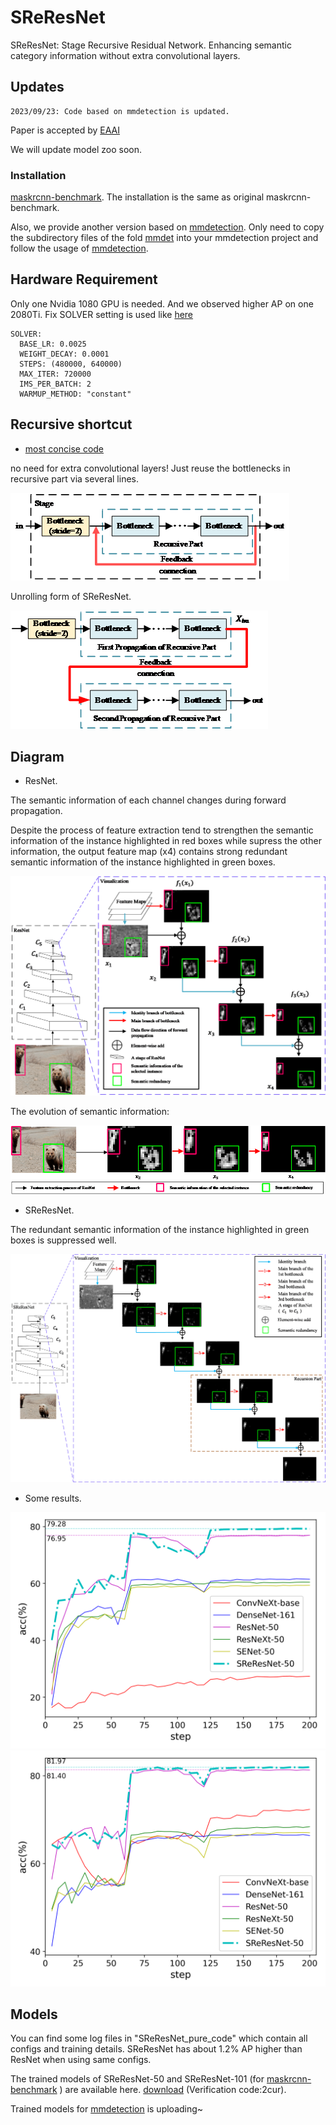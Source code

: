# SReResNet
SReResNet: Stage Recursive Residual Network. Enhancing semantic category information without extra convolutional layers.

## Updates
    2023/09/23: Code based on mmdetection is updated.
    
Paper is accepted by [EAAI](https://www.sciencedirect.com/journal/engineering-applications-of-artificial-intelligence)

We will update model zoo soon.
    

### Installation 
[maskrcnn-benchmark](https://github.com/facebookresearch/maskrcnn-benchmark). The installation is the same as original maskrcnn-benchmark.
 
Also, we provide another version based on [mmdetection](https://github.com/open-mmlab/mmdetection).
Only need to copy the subdirectory files of the fold [mmdet](mmdet) into your mmdetection project and follow the usage
of [mmdetection](https://github.com/open-mmlab/mmdetection).

## Hardware Requirement
Only one Nvidia 1080 GPU is needed.
And we observed higher AP on one 2080Ti.
Fix SOLVER setting is used like [here](SReResNet_on_FCOS/configs/fcos/fcos_R_50_FPN_1x.yaml) 
 
    SOLVER:
      BASE_LR: 0.0025
      WEIGHT_DECAY: 0.0001
      STEPS: (480000, 640000)
      MAX_ITER: 720000
      IMS_PER_BATCH: 2
      WARMUP_METHOD: "constant"

## Recursive shortcut

* [most concise code](SReResNet_pure_code/SReResNet_add_part.txt)

no need for extra convolutional layers! Just reuse the bottlenecks in recursive part via several lines.


![alt text](SReResNet_pure_code/diagram/fig4a.png)

Unrolling form of SReResNet.


![alt text](SReResNet_pure_code/diagram/fig4b.png)

## Diagram 
* ResNet.

The semantic information of each channel changes during forward propagation.

Despite the process of feature extraction tend to strengthen the semantic information of the instance
highlighted in red boxes while supress the other information, the output feature map (x4) contains strong
redundant semantic information of the instance highlighted in green boxes.


![alt text](SReResNet_pure_code/diagram/fig3a.png)


The evolution of semantic information:


![alt text](SReResNet_pure_code/diagram/fig3b.png)

* SReResNet.

The redundant semantic information of the instance highlighted in green boxes is suppressed well.


![alt text](SReResNet_pure_code/diagram/figfinal.png)

* Some results.

![CIFARexp_acc_top1](SReResNet_pure_code/diagram/CIFARexp_acc_top1.png) ![CIFARexp_wImageNetPretrained_acc_top1](SReResNet_pure_code/diagram/CIFARexp_wImageNetPretrained_acc_top1.png)

## Models
You can find some log files in "SReResNet_pure_code" which contain all configs and training details. 
SReResNet has about 1.2% AP higher than ResNet when using same configs.

The trained models of SReResNet-50 and SReResNet-101 (for [maskrcnn-benchmark](https://github.com/facebookresearch/maskrcnn-benchmark) ) are available here.
[download](https://pan.baidu.com/s/1brQv32FL1DM8Ibgdq2WKGw) (Verification code:2cur).

Trained models for [mmdetection](https://github.com/open-mmlab/mmdetection) is uploading~